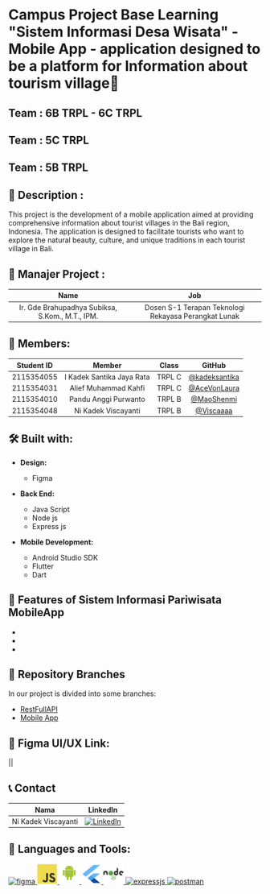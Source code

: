 # Campus Project Base Learning "Sistem Informasi Desa Wisata" - Mobile App - application designed to be a platform for Information about tourism village👋
## Team : 6B TRPL - 6C TRPL
## Team : 5C TRPL
## Team : 5B TRPL

## 📖 Description :

This project is the development of a mobile application aimed at providing comprehensive information about tourist villages in the Bali region, Indonesia. The application is designed to facilitate tourists who want to explore the natural beauty, culture, and unique traditions in each tourist village in Bali.

## 🧙 Manajer Project :
|  Name                     | Job                                                   | 
| :----------------------:  | :---------------------------------------------------: |
Ir. Gde Brahupadhya Subiksa, S.Kom., M.T., IPM. |  Dosen S-1 Terapan Teknologi Rekayasa Perangkat Lunak |

## 🙋‍ Members:
| Student ID | Member                            | Class                | GitHub
| :---------: | :-------------------------------------: |:-----------------:  | :-----------------------------------------------------: |
| 2115354055 | I  Kadek Santika Jaya Rata         | TRPL C               | [@kadeksantika](https://github.com/kadeksantika)
| 2115354031 | Alief Muhammad Kahfi               | TRPL C               | [@AceVonLaura](https://github.com/AceVonLaura)
| 2115354010 | Pandu Anggi Purwanto               | TRPL B               | [@MaoShenmi](https://github.com/MaoShenmi)
| 2115354048 | Ni Kadek Viscayanti                | TRPL B               | [@Viscaaaa](https://github.com/Viscaaaa)

## 🛠 Built with:

- **Design:**
  - Figma

- **Back End:**
  - Java Script
  - Node js
  - Express js

- **Mobile Development:**
  - Android Studio SDK
  - Flutter
  - Dart
  
## 📱 Features of Sistem Informasi Pariwisata MobileApp
  -
  -
  -
## 🔗 Repository Branches
  In our project is divided into some branches:
  - [RestFullAPI](https://github.com/Sistem-Informasi-Desa-Wisata/RestFullAPI)
  - [Mobile App](https://github.com/Sistem-Informasi-Desa-Wisata/sidewi-mobile-app) 

## 🎨 Figma UI/UX Link:
  ||
## 📞 Contact
| Nama  | LinkedIn |
|-------|----------|
| Ni Kadek Viscayanti  | [![LinkedIn](https://img.shields.io/badge/LinkedIn-%230077B5.svg?logo=linkedin&logoColor=white)](https://www.linkedin.com/in/ni-kadek-viscayanti-62ba52295/)  |

## 🧰 Languages and Tools:
<a href="https://www.figma.com/" target="_blank" rel="noreferrer"> <img src="https://www.vectorlogo.zone/logos/figma/figma-icon.svg" alt="figma" width="40" height="40"/> </a></a> <a href="https://developer.mozilla.org/en-US/docs/Web/JavaScript" target="_blank" rel="noreferrer"> <img src="https://raw.githubusercontent.com/devicons/devicon/master/icons/javascript/javascript-original.svg" alt="javascript" width="40" height="40"/> </a></a> 
<a href="https://developer.android.com" target="_blank" rel="noreferrer"> <img src="https://raw.githubusercontent.com/devicons/devicon/master/icons/android/android-original-wordmark.svg" alt="android" width="40" height="40"/> </a></a><a href="https://flutter.dev/" target="_blank" rel="noreferrer"> <img src="https://raw.githubusercontent.com/dnfield/flutter_svg/7d374d7107561cbd906d7c0ca26fef02cc01e7c8/example/assets/flutter_logo.svg?sanitize=true" alt="flutter" width="40" height="40"/></a></a><a href="https://nodejs.org" target="_blank" rel="noreferrer"> <img src="https://raw.githubusercontent.com/devicons/devicon/master/icons/nodejs/nodejs-original-wordmark.svg" alt="nodejs" width="40" height="40"/> </a> <a href="https://expressjs.com/" target="_blank" rel="noreferrer"> <img src="https://www.vectorlogo.zone/logos/expressjs/expressjs-ar21.svg" alt="expressjs" width="40" height="40"/></a><a href="https://postman.com" target="_blank" rel="noreferrer"> <img src="https://www.vectorlogo.zone/logos/getpostman/getpostman-icon.svg" alt="postman" width="40" height="40"/> </a>

